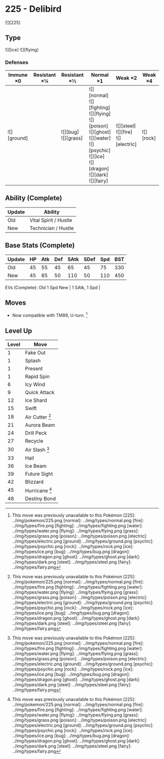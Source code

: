 # 225 - Delibird
![][225]

## Type

![][ice]  ![][flying]

### Defenses

Immune ×0       | Resistant ×¼ | Resistant ×½                | Normal ×1                                                                                                                                                                  | Weak ×2                                        | Weak ×4       | 
---             | ---          | ---                         | ---                                                                                                                                                                        | ---                                            | ---           | 
![][ground]<br> |              | ![][bug]<br> ![][grass]<br> | ![][normal]<br> ![][fighting]<br> ![][flying]<br> ![][poison]<br> ![][ghost]<br> ![][water]<br> ![][psychic]<br> ![][ice]<br> ![][dragon]<br> ![][dark]<br> ![][fairy]<br> | ![][steel]<br> ![][fire]<br> ![][electric]<br> | ![][rock]<br> | 

## Ability (Complete)

Update | Ability               | 
---    | ---                   | 
Old    | Vital Spirit / Hustle | 
New    | Technician / Hustle   | 

## Base Stats (Complete)

Update | HP  | Atk | Def | SAtk | SDef | Spd | BST | 
---    | --- | --- | --- | ---  | ---  | --- | --- | 
Old    | 45  | 55  | 45  | 65   | 45   | 75  | 330 | 
New    | 45  | 85  | 50  | 110  | 50   | 110 | 450 | 

EVs (Complete):
Old     1 Spd
New | 1 SAtk, 1 Spd | 

## Moves

 - Now compatible with TM89, U-turn. [^1]

## Level Up

Level | Move            | 
---   | ---             | 
1     | Fake Out        | 
1     | Splash          | 
1     | Present         | 
1     | Rapid Spin      | 
6     | Icy Wind        | 
9     | Quick Attack    | 
12    | Ice Shard       | 
15    | Swift           | 
18    | Air Cutter [^1] | 
21    | Aurora Beam     | 
24    | Drill Peck      | 
27    | Recycle         | 
30    | Air Slash [^1]  | 
33    | Hail            | 
36    | Ice Beam        | 
39    | Future Sight    | 
42    | Blizzard        | 
45    | Hurricane [^1]  | 
48    | Destiny Bond    | 

[^1]: This move was previously unavailable to this Pokémon
[225]: ../img/pokemon/225.png
[normal]: ../img/types/normal.png
[fire]: ../img/types/fire.png
[fighting]: ../img/types/fighting.png
[water]: ../img/types/water.png
[flying]: ../img/types/flying.png
[grass]: ../img/types/grass.png
[poison]: ../img/types/poison.png
[electric]: ../img/types/electric.png
[ground]: ../img/types/ground.png
[psychic]: ../img/types/psychic.png
[rock]: ../img/types/rock.png
[ice]: ../img/types/ice.png
[bug]: ../img/types/bug.png
[dragon]: ../img/types/dragon.png
[ghost]: ../img/types/ghost.png
[dark]: ../img/types/dark.png
[steel]: ../img/types/steel.png
[fairy]: ../img/types/fairy.png
